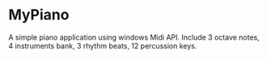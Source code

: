 # MyPiano
A simple piano application using windows Midi API. Include 3 octave notes, 4 instruments bank, 3 rhythm beats, 12 percussion keys.
